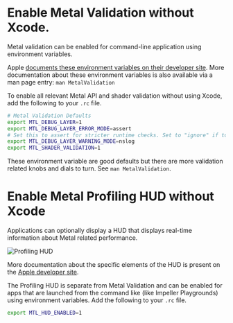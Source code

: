 # Enable Metal Validation without Xcode.

Metal validation can be enabled for command-line application using environment
variables.

Apple [documents these environment variables on their developer site](https://developer.apple.com/documentation/xcode/validating-your-apps-metal-api-usage#Enable-API-Validation-with-environment-variables).
More documentation about these environment variables is also available via a man
page entry: `man MetalValidation`

To enable all relevant Metal API and shader validation without using Xcode, add
the following to your `.rc` file.

``` sh
# Metal Validation Defaults
export MTL_DEBUG_LAYER=1
export MTL_DEBUG_LAYER_ERROR_MODE=assert
# Set this to assert for stricter runtime checks. Set to "ignore" if too chatty.
export MTL_DEBUG_LAYER_WARNING_MODE=nslog
export MTL_SHADER_VALIDATION=1
```

These environment variable are good defaults but there are more validation
related knobs and dials to turn. See `man MetalValidation`.

# Enable Metal Profiling HUD without Xcode

Applications can optionally display a HUD that displays real-time information
about Metal related performance.

![Profiling HUD](assets/metal_validation/performance_hud.png)

More documentation about the specific elements of the HUD is present on the
[Apple developer site](https://developer.apple.com/documentation/xcode/monitoring-your-metal-apps-graphics-performance).

The Profiling HUD is separate from Metal Validation and can be enabled for apps
that are launched from the command like (like Impeller Playgrounds) using
environment variables. Add the following to your `.rc` file.

```sh
export MTL_HUD_ENABLED=1
```
